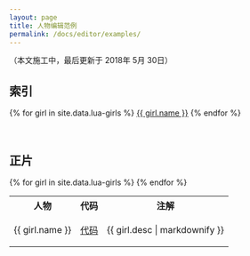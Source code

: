 ```yaml
---
layout: page
title: 人物编辑范例
permalink: /docs/editor/examples/
---
```


（本文施工中，最后更新于 2018年 5月 30日）

## 索引

<p>
{% for girl in site.data.lua-girls %}
<a style="white-space:nowrap" href="#{{ girl.id }}">{{ girl.name }}</a>
{% endfor %}
</p>

<br />

## 正片

<table>
<tr>
<th>人物</th><th>代码</th><th>注解</th>
</tr>
{% for girl in site.data.lua-girls %}
<tr>
<td><a name="{{ girl.id }}"></a>{{ girl.name }}</td>
<td>
  <a href="{{ site.data.link.lua-girl }}/{{ girl.code }}" target="_blank">代码</a>
</td>
<td><p>{{ girl.desc | markdownify }}</p></td>
</tr>
{% endfor %}
</table>


<br />



